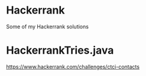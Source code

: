 # Hackerrank
Some of my Hackerrank solutions


# HackerrankTries.java
https://www.hackerrank.com/challenges/ctci-contacts
